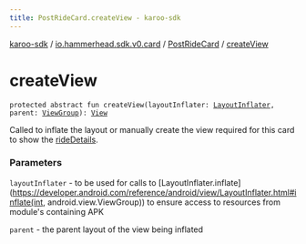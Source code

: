 ```yaml
---
title: PostRideCard.createView - karoo-sdk
---
```


[karoo-sdk](../../index.html) / [io.hammerhead.sdk.v0.card](../index.html) / [PostRideCard](index.html) / [createView](./create-view.html)

# createView

`protected abstract fun createView(layoutInflater: `[`LayoutInflater`](https://developer.android.com/reference/android/view/LayoutInflater.html)`, parent: `[`ViewGroup`](https://developer.android.com/reference/android/view/ViewGroup.html)`): `[`View`](https://developer.android.com/reference/android/view/View.html)

Called to inflate the layout or manually create the view
required for this card to show the [rideDetails](ride-details.html).

### Parameters

`layoutInflater` - to be used for calls to [LayoutInflater.inflate](https://developer.android.com/reference/android/view/LayoutInflater.html#inflate(int, android.view.ViewGroup)) to ensure
access to resources from module's containing APK

`parent` - the parent layout of the view being inflated